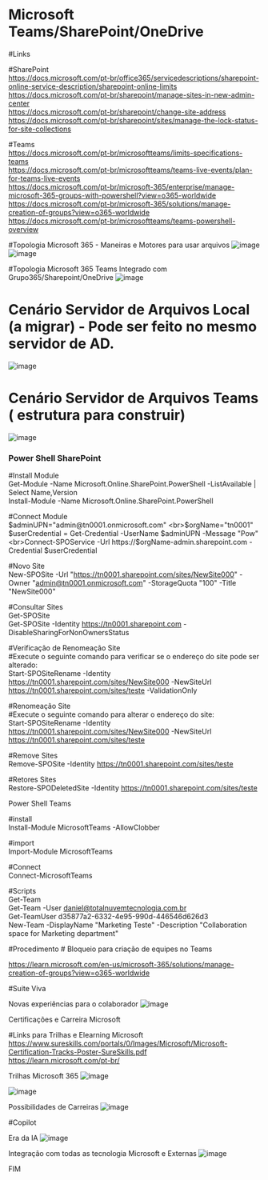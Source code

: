 # Microsoft Teams/SharePoint/OneDrive

#Links

#SharePoint
<br>https://docs.microsoft.com/pt-br/office365/servicedescriptions/sharepoint-online-service-description/sharepoint-online-limits
<br>https://docs.microsoft.com/pt-br/sharepoint/manage-sites-in-new-admin-center
<br>https://docs.microsoft.com/pt-br/sharepoint/change-site-address
<br>https://docs.microsoft.com/pt-br/sharepoint/sites/manage-the-lock-status-for-site-collections

#Teams
<br>https://docs.microsoft.com/pt-br/microsoftteams/limits-specifications-teams
<br>https://docs.microsoft.com/pt-br/microsoftteams/teams-live-events/plan-for-teams-live-events
<br>https://docs.microsoft.com/pt-br/microsoft-365/enterprise/manage-microsoft-365-groups-with-powershell?view=o365-worldwide
<br>https://docs.microsoft.com/pt-br/microsoft-365/solutions/manage-creation-of-groups?view=o365-worldwide
<br>https://docs.microsoft.com/pt-br/microsoftteams/teams-powershell-overview

#Topologia Microsoft 365 - Maneiras e Motores para usar arquivos
![image](https://github.com/alexosousa/treinamento-ms365/assets/49683486/62b824ed-680c-42b5-8ed1-5e72f7b08e24)
![image](https://github.com/alexosousa/treinamento-ms365/assets/49683486/e42a76cd-598c-40e8-80a5-1d54d7eee792)

#Topologia Microsoft 365 Teams Integrado com Grupo365/Sharepoint/OneDrive
![image](https://github.com/alexosousa/treinamento-ms365/assets/49683486/b3352a53-e6b7-4f3e-a949-ac3cbb7e43eb)

# Cenário Servidor de Arquivos Local (a migrar) - Pode ser feito no mesmo servidor de AD.
![image](https://github.com/alexosousa/treinamento-ms365/assets/49683486/1ae29f04-23a8-4f21-abc2-1b5cf1b1c486)

# Cenário Servidor de Arquivos Teams ( estrutura para construir)
![image](https://github.com/alexosousa/treinamento-ms365/assets/49683486/7ec2a754-8ee9-46a2-b280-35214600fe8a)

### Power Shell SharePoint ###

#Install Module
<br>Get-Module -Name Microsoft.Online.SharePoint.PowerShell -ListAvailable | Select Name,Version
<br>Install-Module -Name Microsoft.Online.SharePoint.PowerShell

#Connect Module
<br>$adminUPN="admin@tn0001.onmicrosoft.com"
<br>$orgName="tn0001"
<br>$userCredential = Get-Credential -UserName $adminUPN -Message "Pow"
<br>Connect-SPOService -Url https://$orgName-admin.sharepoint.com -Credential $userCredential

#Novo Site
<br>New-SPOSite -Url "https://tn0001.sharepoint.com/sites/NewSite000" -Owner "admin@tn0001.onmicrosoft.com" -StorageQuota "100" -Title "NewSite000"

#Consultar Sites
<br>Get-SPOSite
<br>Get-SPOSite -Identity https://tn0001.sharepoint.com -DisableSharingForNonOwnersStatus

#Verificação de Renomeação Site
<br>#Execute o seguinte comando para verificar se o endereço do site pode ser alterado:
<br>Start-SPOSiteRename -Identity https://tn0001.sharepoint.com/sites/NewSite000 -NewSiteUrl https://tn0001.sharepoint.com/sites/teste -ValidationOnly

#Renomeação Site
<br>#Execute o seguinte comando para alterar o endereço do site:
<br>Start-SPOSiteRename -Identity https://tn0001.sharepoint.com/sites/NewSite000 -NewSiteUrl https://tn0001.sharepoint.com/sites/teste

#Remove Sites
<br>Remove-SPOSite -Identity https://tn0001.sharepoint.com/sites/teste

#Retores Sites
<br>Restore-SPODeletedSite -Identity https://tn0001.sharepoint.com/sites/teste

Power Shell Teams

#install
<br>Install-Module MicrosoftTeams -AllowClobber

#import
<br>Import-Module MicrosoftTeams

#Connect
<br>Connect-MicrosoftTeams

#Scripts
<br>Get-Team
<br>Get-Team -User daniel@totalnuvemtecnologia.com.br
<br>Get-TeamUser d35877a2-6332-4e95-990d-446546d626d3
<br>New-Team -DisplayName "Marketing Teste" -Description "Collaboration space for Marketing department"

#Procedimento # Bloqueio para criação de equipes no Teams

https://learn.microsoft.com/en-us/microsoft-365/solutions/manage-creation-of-groups?view=o365-worldwide

#Suite Viva 

Novas experiências para o colaborador 
![image](https://github.com/alexosousa/treinamento-ms365/assets/49683486/92e2fba6-0da0-445d-8302-b0cc93d0c551)

Certificações e Carreira Microsoft 

#Links para Trilhas e Elearning Microsoft
<br>https://www.sureskills.com/portals/0/Images/Microsoft/Microsoft-Certification-Tracks-Poster-SureSkills.pdf
<br>https://learn.microsoft.com/pt-br/

Trilhas Microsoft 365 
![image](https://github.com/alexosousa/treinamento-ms365/assets/49683486/79745f06-e7db-44e5-9588-509debf69f5e)

![image](https://github.com/alexosousa/treinamento-ms365/assets/49683486/6790d603-994e-4578-9416-3477df6d2651)

Possibilidades de  Carreiras
![image](https://github.com/alexosousa/treinamento-ms365/assets/49683486/46f3cf91-8c6e-45cc-8bfa-1b44176b181f)

#Copilot

Era da IA
![image](https://github.com/alexosousa/treinamento-ms365/assets/49683486/fea0053b-b67f-4ff4-ace1-e2d21622155c)

Integração com todas as tecnologia Microsoft e Externas
![image](https://github.com/alexosousa/treinamento-ms365/assets/49683486/e2d48189-35f5-4df5-937b-6e0c0717d047)

FIM
